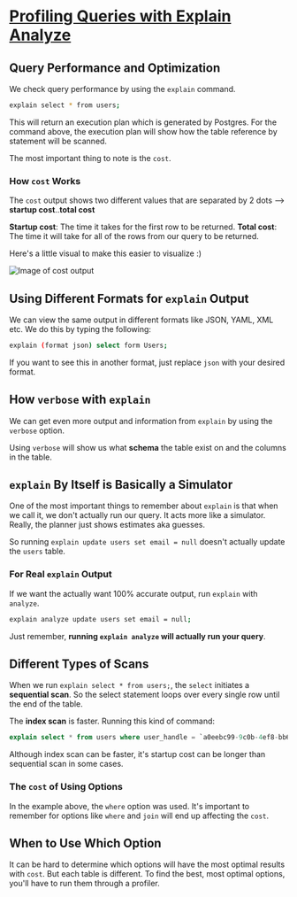 # [Profiling Queries with Explain Analyze](https://egghead.io/lessons/postgresql-profiling-queries-with-explain-analyze)

## Query Performance and Optimization

<TimeStamp start="0:07" end="0:12">

We check query performance by using the `explain` command.

```bash
explain select * from users;
```

</TimeStamp>

<TimeStamp start="0:13" end="0:27">

This will return an execution plan which is generated by Postgres. For the command above, the execution plan will show how the table reference by statement will be scanned.

</TimeStamp>

The most important thing to note is the `cost`.

### How `cost` Works

The `cost` output shows two different values that are separated by 2 dots --> **startup cost**..**total cost**

<TimeStamp start="0:35" end="0:55">

**Startup cost**: The time it takes for the first row to be returned.
**Total cost**: The time it will take for all of the rows from our query to be returned.

</TimeStamp>

Here's a little visual to make this easier to visualize :)

![Image of cost output](https://res.cloudinary.com/dg3gyk0gu/image/upload/v1589829472/transcript-images/explain-sql-output.jpg)

## Using Different Formats for `explain` Output

We can view the same output in different formats like JSON, YAML, XML etc. We do this by typing the following:

<TimeStamp start="1:11" end="1:21">

```bash
explain (format json) select form Users;
```

</TimeStamp>

If you want to see this in another format, just replace `json` with your desired format.

## How `verbose` with `explain`

<TimeStamp start="1:22" end="1:35">

We can get even more output and information from `explain` by using the `verbose` option.

Using `verbose` will show us what **schema** the table exist on and the columns in the table.

</TimeStamp>

## `explain` By Itself is Basically a Simulator

<TimeStamp start="1:39" end="1:50">

One of the most important things to remember about `explain` is that when we call it, we don't actually run our query. It acts more like a simulator. Really, the planner just shows estimates aka guesses.

So running `explain update users set email = null` doesn't actually update the `users` table.

</TimeStamp>

### For Real `explain` Output

<TimeStamp start="1:55" end="2:03">

If we want the actually want 100% accurate output, run `explain` with `analyze`.

```bash
explain analyze update users set email = null;
```

</TimeStamp>

<TimeStamp start="2:17" end="2:25">

Just remember, **running `explain analyze` will actually run your query**.

</TimeStamp>

## Different Types of Scans

When we run `explain select * from users;`, the `select` initiates a **sequential scan**. So the select statement loops over every single row until the end of the table.

<TimeStamp start="2:39" end="2:45">

The **index scan** is faster. Running this kind of command:

```sql
explain select * from users where user_handle = `a0eebc99-9c0b-4ef8-bb6d-6bb9bd380a11`;
```

</TimeStamp>

Although index scan can be faster, it's startup cost can be longer than sequential scan in some cases.

### The `cost` of Using Options

In the example above, the `where` option was used. It's important to remember for options like `where` and `join` will end up affecting the `cost`.

## When to Use Which Option

It can be hard to determine which options will have the most optimal results with `cost`. But each table is different. To find the best, most optimal options, you'll have to run them through a profiler.

